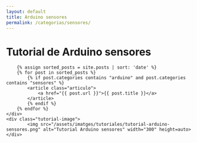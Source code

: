```yaml
---
layout: default
title: Arduino sensores
permalink: /categorias/sensores/
---
```


<link rel="stylesheet" href="{{ '/assets/css/categories.css' | relative_url }}">

<div class="tutorial-container">
    <div class="tutorial-content">
            <h1>Tutorial de Arduino sensores</h1>

        {% assign sorted_posts = site.posts | sort: 'date' %}
        {% for post in sorted_posts %}
            {% if post.categories contains "arduino" and post.categories contains "sensores" %}
            <article class="articulo">
                <a href="{{ post.url }}">{{ post.title }}</a>
            </article>
            {% endif %}
        {% endfor %}
    </div>
    <div class="tutorial-image">
            <img src="/assets/imatges/tutoriales/tutorial-arduino-sensores.png" alt="Tutorial Arduino sensores" width="300" height=auto>
    </div>
</div>
